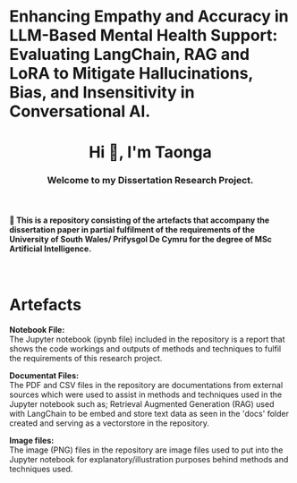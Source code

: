 # Enhancing Empathy and Accuracy in LLM-Based Mental Health Support: Evaluating LangChain, RAG and  LoRA to Mitigate Hallucinations, Bias, and Insensitivity in Conversational AI.

<h1 align="center">Hi 👋, I'm Taonga</h1>
<h3 align="center"> Welcome to my Dissertation Research Project.</h3>
<br/>
<h4>  🌱 This is a repository consisting of the artefacts that accompany the dissertation paper in partial fulfilment of the requirements of the University of South Wales/ Prifysgol De Cymru for the degree of MSc Artificial Intelligence. </h4>
<br/>

# Artefacts

**Notebook File:**<br/>
The Jupyter notebook (ipynb file) included in the repository is a report that shows the code workings and outputs of methods and techniques to fulfil the requirements of this research project.

**Documentat Files:**<br/>
The PDF and CSV files in the repository are documentations from external sources which were used to assist in methods and techniques used in the Jupyter notebook such as; Retrieval Augmented Generation (RAG) used with LangChain to be embed and store text data as seen in the 'docs' folder created and serving as a vectorstore in the repository.

**Image files:**<br/>
The image (PNG) files in the repository are image files used to put into the Jupyter notebook for explanatory/illustration purposes behind methods and techniques used.
